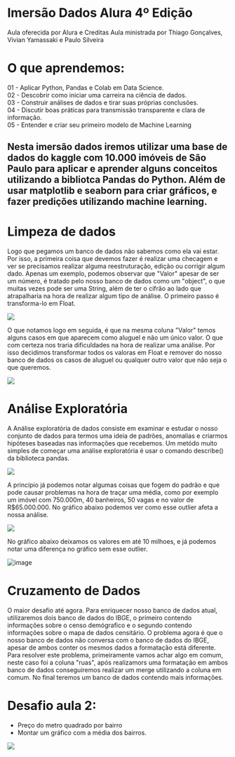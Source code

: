 # **Imersão Dados Alura 4º Edição**
Aula oferecida por Alura e Creditas
 Aula ministrada por Thiago Gonçalves, Vivian Yamassaki e Paulo Silveira

# O que aprendemos:
01 - Aplicar Python, Pandas e Colab em Data Science.
<br>02 - Descobrir como iniciar uma carreira na ciência de dados.</br>
03 - Construir análises de dados e tirar suas próprias conclusões.
<br>04 - Discutir boas práticas para transmissão transparente e clara de informação.</br>
05 - Entender e criar seu primeiro modelo de Machine Learning

## Nesta imersão dados iremos utilizar uma base de dados do kaggle com 10.000 imóveis de São Paulo para aplicar e aprender alguns conceitos utilizando a bibliotca Pandas do Python. Além de usar matplotlib e seaborn para criar gráficos, e fazer predições utilizando machine learning.

# Limpeza de dados
Logo que pegamos um banco de dados não sabemos como ela vai estar. Por isso, a primeira coisa que devemos fazer é realizar uma checagem e ver se precisamos realizar alguma reestruturação, edição ou corrigir algum dado.
Apenas um exemplo, podemos observar que "Valor" apesar de ser um número, é tratado pelo nosso banco de dados como um "object", o que muitas vezes pode ser uma String, além de ter o cifrão ao lado que atrapalharia na hora de realizar algum tipo de análise. O primeiro passo é transforma-lo em Float.

![](https://i.imgur.com/TSTDyKU.png)

O que notamos logo em seguida, é que na mesma coluna "Valor" temos alguns casos em que aparecem como aluguel e não um único valor. O que com certeza nos traria dificuldades na hora de realizar uma análise. Por isso decidimos transformar todos os valoras em Float e remover do nosso banco de dados os casos de aluguel ou qualquer outro valor que não seja o que queremos.

![](https://i.imgur.com/AI1gp8p.png)

# Análise Exploratória
A Análise exploratória de dados consiste em examinar e estudar o nosso conjunto de dados para termos uma ideia de padrões, anomalias e criarmos hipóteses baseadas nas informações que recebemos. Um metódo muito simples de começar uma análise exploratória é usar o comando describe() da biblioteca pandas.

![](https://i.imgur.com/utDKlWA.png)

A princípio já podemos notar algumas coisas que fogem do padrão e que pode causar problemas na hora de traçar uma média, como por exemplo um imóvel com 750.000m, 40 banheiros, 50 vagas e no valor de R$65.000.000. No gráfico abaixo podemos ver como esse outlier afeta a nossa análise.

![](https://i.imgur.com/jzO2rAC.png)

No gráfico abaixo deixamos os valores em até 10 milhoes, e já podemos notar uma diferença no gráfico sem esse outlier.

![image](https://user-images.githubusercontent.com/58271736/195182585-43d57136-5022-43d5-8f2d-d7c27db32eb0.png)

# Cruzamento de Dados
O maior desafio até agora. Para enriquecer nosso banco de dados atual, utilizaremos dois banco de dados do IBGE, o primeiro contendo informações sobre o censo demógrafico e o segundo contendo informações sobre o mapa de dados censitário. O problema agora é que o nosso banco de dados não conversa com o banco de dados do IBGE, apesar de ambos conter os mesmos dados a formatação está diferente. Para resolver este problema, primeiramente vamos achar algo em comum, neste caso foi a coluna "ruas", após realizamors uma formatação em ambos banco de dados conseguiremos realizar um merge utilizando a coluna em comum. No final teremos um banco de dados contendo mais informações.


# Desafio aula 2:
- Preço do metro quadrado por bairro
- Montar um gráfico com a média dos bairros.

![](https://i.imgur.com/iGqqsVY.png)
